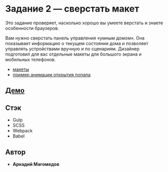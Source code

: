 # Задание 2 — сверстать макет

Это задание проверяет, насколько хорошо вы умеете верстать и знаете особенности браузеров.

Вам нужно сверстать панель управления «умным домом». Она показывает информацию о текущем состоянии дома и позволяет управлять устройствами вручную и по сценариям. Дизайнер подготовил для вас отдельные макеты для большого экрана и мобильных телефонов.

- [макеты](https://yandex-shri-2018.github.io/entrance-task-2-2/guide/)
- [пример анимации открытия попапа](https://yandex-shri-2018.github.io/entrance-task-2-2/Animation.mp4)

## [Демо](https://magom001.github.io/shri-autumn-2018-entry-task-2/)

## Стэк

- Gulp
- SCSS
- Webpack
- Babel

## Автор

- **Аркадий Магомедов**
